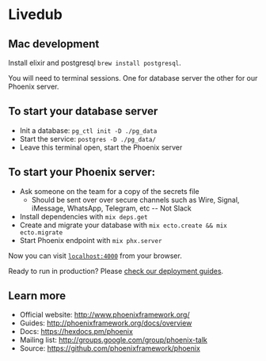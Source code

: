 # Livedub

## Mac development

Install elixir and postgresql `brew install postgresql`.

You will need to terminal sessions. One for database server the other for our Phoenix server.

## To start your database server

  * Init a database: `pg_ctl init -D ./pg_data`
  * Start the service: `postgres -D ./pg_data/`
  * Leave this terminal open, start the Phoenix server

## To start your Phoenix server:

  * Ask someone on the team for a copy of the secrets file
    * Should be sent over over secure channels such as Wire, Signal, iMessage, WhatsApp, Telegram, etc -- Not Slack
  * Install dependencies with `mix deps.get`
  * Create and migrate your database with `mix ecto.create && mix ecto.migrate`
  * Start Phoenix endpoint with `mix phx.server`

Now you can visit [`localhost:4000`](http://localhost:4000) from your browser.

Ready to run in production? Please [check our deployment guides](http://www.phoenixframework.org/docs/deployment).

## Learn more

  * Official website: http://www.phoenixframework.org/
  * Guides: http://phoenixframework.org/docs/overview
  * Docs: https://hexdocs.pm/phoenix
  * Mailing list: http://groups.google.com/group/phoenix-talk
  * Source: https://github.com/phoenixframework/phoenix
